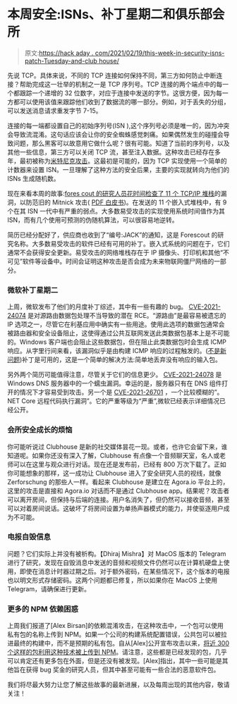 # 本周安全:ISNs、补丁星期二和俱乐部会所

> 原文:[https://hack aday . com/2021/02/19/this-week-in-security-isns-patch-Tuesday-and-club house/](https://hackaday.com/2021/02/19/this-week-in-security-isns-patch-tuesday-and-clubhouse/)

先说 TCP。具体来说，不同的 TCP 连接如何保持不同，第三方如何防止中断连接？帮助完成这一壮举的机制之一是 TCP 序列号。TCP 连接的两个端点中的每一个都跟踪一个递增的 32 位数字，对应于连接中发送的字节。这很方便，因为每一方都可以使用该值来跟踪他们收到了数据流的哪一部分。例如，对于丢失的分组，可以发送消息请求重发字节 7-15。

连接的每一端都设置自己的初始序列号(ISN ),这个序列号必须是唯一的，因为冲突会导致流混淆。这句话应该会让你的安全蜘蛛感觉刺痛。如果偶然发生的碰撞会导致问题，那么黑客可以故意用它做什么呢？很有可能。知道了当前的序列号，以及其他一些信息，第三方可以关闭 TCP 流，甚至注入数据。这种攻击已经存在多年，最初被称为[米特尼克攻击](http://wiki.cas.mcmaster.ca/index.php/The_Mitnick_attack)。这最初是可能的，因为 TCP 实现使用一个简单的计数器来设置 ISN。一旦理解了这种方法的安全后果，主要的实现就转向为他们的 ISNs 生成随机数。

现在来看本周的故事:[fores cout 的研究人员花时间检查了 11 个 TCP/IP 堆栈](https://www.forescout.com/company/blog/numberjack-forescout-research-labs-finds-nine-isn-generation-vulnerabilities-affecting-tcpip-stacks/)的漏洞，以防范旧的 Mitnick 攻击( [PDF 白皮书](https://www.forescout.com/company/resources/numberjack-weak-isn-generation-in-embedded-tcpip-stacks/))。在发送的 11 个嵌入式堆栈中，有 9 个在其 ISN 一代中有严重的弱点。大多数易受攻击的实现使用系统时间值作为其 ISN，而有几个使用可预测的伪随机算法，可以很容易地逆转。

简历已经分配好了，供应商也收到了“编号:JACK”的通知，这是 Forescout 的研究名称。大多数易受攻击的软件已经有可用的补丁。嵌入式系统的问题在于，它们通常不会获得安全更新。易受攻击的网络堆栈存在于 IP 摄像头、打印机和其他“不可见”软件等设备中。时间会证明这种攻击是否会成为未来物联网僵尸网络的一部分。

### 微软补丁星期二

上周，微软发布了他们的月度补丁综述，其中有一些有趣的 bug。 [CVE-2021-24074](https://msrc.microsoft.com/update-guide/vulnerability/CVE-2021-24074) 是对源路由数据包处理不当导致的潜在 RCE。“源路由”是最容易被遗忘的 IP 选项之一，尽管它在利基应用中确实有一些用途。使用此选项的数据包通常会被路由器和安全设备阻止，这使得通过公共互联网发送此类数据包基本上是不可能的。Windows 客户端也会阻止这些数据包，但在阻止此类数据包时会生成 ICMP 响应。从字里行间来看，该漏洞似乎是由构建 ICMP 响应的过程触发的。([不是新问题](https://hackaday.com/2018/11/01/apple-kernel-code-vulnerability-affects-everything/))补丁是可用的，这是一个简单的解决方法:简单地丢弃没有响应的输入包。

另外两个简历可能值得注意，尽管关于它们的信息更少。 [CVE-2021-24078](https://msrc.microsoft.com/update-guide/en-US/vulnerability/CVE-2021-24078) 是 Windows DNS 服务器中的一个蠕虫漏洞。幸运的是，服务器只有在 DNS 组件打开的情况下才容易受到攻击。另一个是 [CVE-2021-26701](https://msrc.microsoft.com/update-guide/en-US/vulnerability/CVE-2021-26701) ，一个比较模糊的”。NET Core 远程代码执行漏洞”。它的严重等级为“严重”,微软已经表示详细情况已经公开。

### 会所安全成长的烦恼

你可能听说过 Clubhouse 是新的社交媒体昙花一现。或者，也许它会留下来，谁知道呢。如果你还没有深入了解，Clubhouse 有点像一个音频聊天室，名人或老师可以在这里与观众进行对话。现在还是发布前，已经有 800 万次下载了。正如你可能想象的那样，这一成功让 Clubhouse 进入了安全研究人员的视线，就像 Zerforschung 的那些人一样。看起来 Clubhouse 是建立在 Agora.io 平台上的，这里的攻击是直接和 Agora.io 对话而不是通过 Clubhouse app。结果呢？攻击者可以离开房间，但保持与后端的连接。用户名消失了，但仍然可以接收音频，甚至可以对着房间说话。这破坏了将房间设置为单扬声器模式的能力，并使驱逐用户成为不可能。

### 电报自毁信息

问题？它们实际上并没有被析构。【Dhiraj Mishra】对 MacOS 版本的 Telegram 进行了研究，发现在自毁消息中发送的音频和视频文件仍然可以在计算机硬盘上使用，即使在消息计时器过期之后。对于额外密码，在某些情况下，这个版本的电报也以明文形式存储密码。这两个问题都已修复，所以如果你在 MacOS 上使用 Telegram，请确保进行更新。

### 更多的 NPM 依赖困惑

上周我们报道了[Alex Birsan]的依赖混淆攻击，在这种攻击中，一个包可以使用私有包的名称上传到 NPM。如果一个公司的构建系统配置错误，公共包可以被拉进最终的构建中，而不是预期的私有包。自从[Alex]公开宣布攻击以来，[将近 300 个这样的包利用这种技术被上传到 NPM](https://www.bleepingcomputer.com/news/security/copycats-imitate-novel-supply-chain-attack-that-hit-tech-giants/)。请注意，这些都是已经发现的包，几乎可以肯定还有更多包在外面，但是还没有被发现。[Alex]指出，其中一些可能是其他旨在获得 bug 奖金的研究人员，但其中甚至可能有一些合法的恶意软件包。

我们将尽最大努力让您了解这些故事的最新进展，以及每周出现的其他内容，敬请关注！